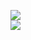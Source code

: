 [![](https://img.shields.io/badge/Made%20With-Github%20Spray-lightgrey.svg?style=for-the-badge&logo=github)](https://github.com/Annihil/github-spray#5632)  
[![](https://i.imgur.com/2DrTn0Z.gif)](https://github.com/Annihil/github-spray)